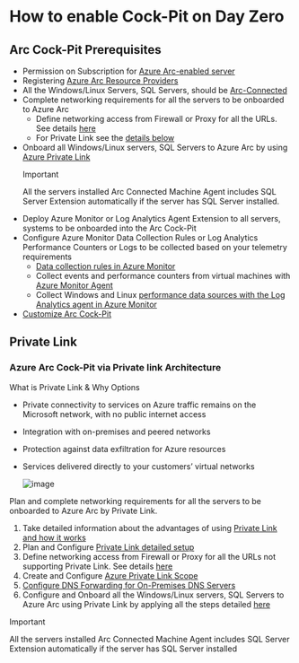 # How to enable Cock-Pit on Day Zero 

## Arc Cock-Pit Prerequisites

- Permission on Subscription for [Azure Arc-enabled server](https://learn.microsoft.com/en-us/azure/azure-arc/servers/prerequisites#required-permissions)
- Registering [Azure Arc Resource Providers](https://learn.microsoft.com/en-us/azure/azure-arc/servers/prerequisites#azure-resource-providers)
- All the Windows/Linux Servers, SQL Servers, should be [Arc-Connected](https://learn.microsoft.com/en-us/azure/azure-arc/servers/agent-overview)
- Complete networking requirements for all the servers to be onboarded to Azure Arc
  - Define networking access from Firewall or Proxy for all the URLs. See details [here](https://learn.microsoft.com/en-us/azure/azure-arc/servers/network-requirements?tabs=azure-cloud)
  - For Private Link see the [details below](#azure-arc-cock-pit-via-private-link-architecture)
- Onboard all Windows/Linux servers, SQL Servers to Azure Arc by using [Azure Private Link](https://learn.microsoft.com/en-us/azure/azure-arc/servers/private-link-security)
  > [!IMPORTANT]
  > All the servers installed Arc Connected Machine Agent includes SQL Server Extension automatically if the server has SQL Server installed.
- Deploy Azure Monitor or Log Analytics Agent Extension to all servers, systems to be onboarded into the Arc Cock-Pit
- Configure Azure Monitor Data Collection Rules or Log Analytics Performance Counters or  Logs to be collected based on your telemetry requirements
  - [Data collection rules in Azure Monitor](https://learn.microsoft.com/en-us/azure/azure-monitor/essentials/data-collection-rule-overview)
  - Collect events and performance counters from virtual machines with [Azure Monitor Agent](https://learn.microsoft.com/en-us/azure/azure-monitor/agents/data-collection-rule-azure-monitor-agent?tabs=portal)
  - Collect Windows and Linux [performance data sources with the Log Analytics agent in Azure Monitor](https://learn.microsoft.com/en-us/azure/azure-monitor/agents/data-sources-performance-counters)
- [Customize Arc Cock-Pit](/customizecockpit.md)

## Private Link

### Azure Arc Cock-Pit via Private link Architecture

What is Private Link & Why Options

- Private connectivity to services on Azure traffic remains on the Microsoft network, with no public internet access
- Integration with on-premises and peered networks
- Protection against data exfiltration for Azure resources
- Services delivered directly to your customers’ virtual networks

  ![image](https://github.com/ALADAGM/ArcCock-Pit/assets/3506526/72d178f6-7808-40e6-9402-bda6df363de7)

Plan and complete networking requirements for all the servers to be onboarded to Azure Arc by Private Link.

1. Take detailed information about the advantages of using [Private Link and how it works](https://learn.microsoft.com/en-us/azure/azure-arc/servers/private-link-security#advantages)
2. Plan and Configure [Private Link detailed setup](https://learn.microsoft.com/en-us/azure/azure-arc/servers/private-link-security#planning-your-private-link-setup)
3. Define networking access from Firewall or Proxy for all the URLs not supporting Private Link. See details [here](https://learn.microsoft.com/en-us/azure/azure-arc/servers/network-requirements?tabs=azure-cloud#urls)
4. Create and Configure [Azure Private Link Scope](https://learn.microsoft.com/en-us/azure/azure-arc/servers/private-link-security#create-a-private-link-scope)
5. [Configure DNS Forwarding for On-Premises DNS Servers](https://learn.microsoft.com/en-us/azure/azure-arc/servers/private-link-security#configure-on-premises-dns-forwarding)
6. Configure and Onboard all the Windows/Linux servers, SQL Servers to Azure Arc using Private Link by applying all the steps detailed [here](https://learn.microsoft.com/en-us/azure/azure-arc/servers/private-link-security#connect-to-an-azure-arc-enabled-servers)

> [!IMPORTANT]
> All the servers installed Arc Connected Machine Agent includes SQL Server Extension automatically if the server has SQL Server installed

